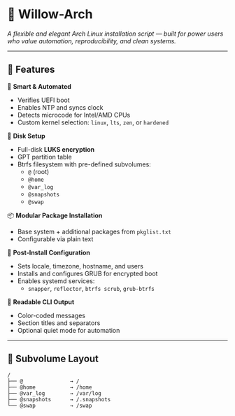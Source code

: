 # 🌿 Willow-Arch

*A flexible and elegant Arch Linux installation script — built for power users who value automation, reproducibility, and clean systems.*

---

## 🚀 Features

🧠 **Smart & Automated**
- Verifies UEFI boot
- Enables NTP and syncs clock
- Detects microcode for Intel/AMD CPUs
- Custom kernel selection: `linux`, `lts`, `zen`, or `hardened`

💾 **Disk Setup**
- Full-disk **LUKS encryption**
- GPT partition table
- Btrfs filesystem with pre-defined subvolumes:
  - `@` (root)
  - `@home`
  - `@var_log`
  - `@snapshots`
  - `@swap`

📦 **Modular Package Installation**
- Base system + additional packages from `pkglist.txt`
- Configurable via plain text

🔧 **Post-Install Configuration**
- Sets locale, timezone, hostname, and users
- Installs and configures GRUB for encrypted boot
- Enables systemd services:
  - `snapper`, `reflector`, `btrfs scrub`, `grub-btrfs`

🎨 **Readable CLI Output**
- Color-coded messages
- Section titles and separators
- Optional quiet mode for automation

---

## 📁 Subvolume Layout

```plaintext
/
├── @               → /
├── @home           → /home
├── @var_log        → /var/log
├── @snapshots      → /.snapshots
└── @swap           → /swap
